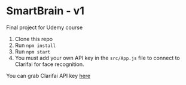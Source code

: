 # SmartBrain - v1
Final project for Udemy course

1. Clone this repo
2. Run `npm install`
3. Run `npm start`
4. You must add your own API key in the `src/App.js` file to connect to Clarifai for face recognition.

You can grab Clarifai API key [here](https://www.clarifai.com/)
